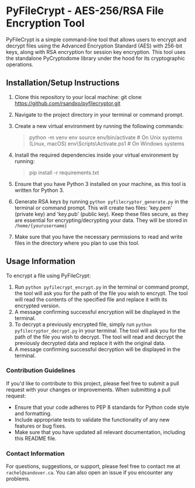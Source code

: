 # PyFileCrypt - AES-256/RSA File Encryption Tool


PyFileCrypt is a simple command-line tool that allows users to encrypt and decrypt files using the Advanced Encryption Standard (AES) with 256-bit keys, along with RSA encryption for session key encryption. This tool uses the standalone PyCryptodome library under the hood for its cryptographic operations.

## Installation/Setup Instructions


1. Clone this repository to your local machine: git clone https://github.com/rsandxo/pyfilecryptor.git
2. Navigate to the project directory in your terminal or command prompt.
3. Create a new virtual environment by running the following commands:
  
   > python -m venv env
   > source env/bin/activate  # On Unix systems (Linux, macOS)
   > env\Scripts\Activate.ps1  # On Windows systems
   
6. Install the required dependencies inside your virtual environment by running:
   > pip install -r requirements.txt

   
5. Ensure that you have Python 3 installed on your machine, as this tool is written for Python 3.
6. Generate RSA keys by running `python pyfilecryptor_generate.py` in the terminal or command prompt. This will create two files: 'key.pem' (private key) and 'key.pub' (public key). Keep these files secure, as they are essential for encrypting/decrypting your data. They will be stored in `/home/{yourusername}`
7. Make sure that you have the necessary permissions to read and write files in the directory where you plan to use this tool.

## Usage Information


To encrypt a file using PyFileCrypt:
1. Run `python pyfilecrypt_encrypt.py` in the terminal or command prompt, the tool will ask you for the path of the file you wish to encrypt. The tool will read the contents of the specified file and replace it with its encrypted version.
2. A message confirming successful encryption will be displayed in the terminal.
3. To decrypt a previously encrypted file, simply run `python pyfilecryptor_decrypt.py` in your terminal. The tool will ask you for the path of the file you wish to decrypt. The tool will read and decrypt the previously decrypted data and replace it with the original data.
4. A message confirming successful decryption will be displayed in the terminal.
   
### Contribution Guidelines


If you'd like to contribute to this project, please feel free to submit a pull request with your changes or improvements. When submitting a pull request:
- Ensure that your code adheres to PEP 8 standards for Python code style and formatting.
- Include appropriate tests to validate the functionality of any new features or bug fixes.
- Make sure that you have updated all relevant documentation, including this README file.

### Contact Information

For questions, suggestions, or support, please feel free to contact me at `rachel@sandover.ca`. You can also open an issue if you encounter any problems.
